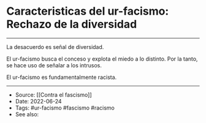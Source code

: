 # Caracteristicas del ur-facismo: Rechazo de la diversidad

---

La desacuerdo es señal de diversidad.

El ur-facismo busca el conceso y explota el miedo a lo distinto. Por la tanto, se hace uso de señalar a los intrusos. 

El ur-facismo es fundamentalmente racista.

---
- Source:  [[Contra el fascismo]]
- Date: 2022-06-24
- Tags: #ur-facismo #fascismo #racismo
- See also: